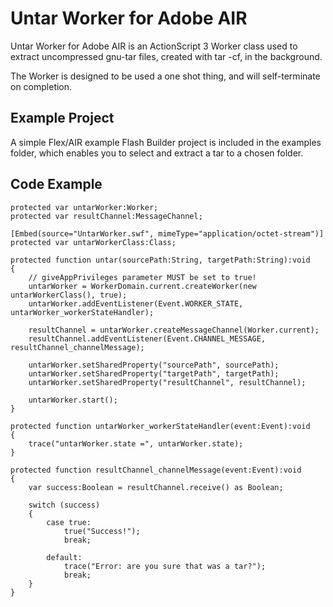 Untar Worker for Adobe AIR
==========================

Untar Worker for Adobe AIR is an ActionScript 3 Worker class used to extract 
uncompressed gnu-tar files, created with tar -cf, in the background.

The Worker is designed to be used a one shot thing, and will self-terminate
on completion.

Example Project
---------------

A simple Flex/AIR example Flash Builder project is included in the examples
folder, which enables you to select and extract a tar to a chosen folder.


Code Example
------------

```as3
protected var untarWorker:Worker;
protected var resultChannel:MessageChannel;

[Embed(source="UntarWorker.swf", mimeType="application/octet-stream")]
protected var untarWorkerClass:Class;

protected function untar(sourcePath:String, targetPath:String):void
{
	// giveAppPrivileges parameter MUST be set to true!
	untarWorker = WorkerDomain.current.createWorker(new untarWorkerClass(), true);
	untarWorker.addEventListener(Event.WORKER_STATE, untarWorker_workerStateHandler);
	
	resultChannel = untarWorker.createMessageChannel(Worker.current);
	resultChannel.addEventListener(Event.CHANNEL_MESSAGE, resultChannel_channelMessage);
	
	untarWorker.setSharedProperty("sourcePath", sourcePath);
	untarWorker.setSharedProperty("targetPath", targetPath);				
	untarWorker.setSharedProperty("resultChannel", resultChannel);				
	
	untarWorker.start();
}

protected function untarWorker_workerStateHandler(event:Event):void
{
	trace("untarWorker.state =", untarWorker.state);
}

protected function resultChannel_channelMessage(event:Event):void
{
	var success:Boolean = resultChannel.receive() as Boolean;
	
	switch (success)
	{
		case true:
			true("Success!");
			break;
			
		default:
			trace("Error: are you sure that was a tar?");
			break;
	}
}
```
